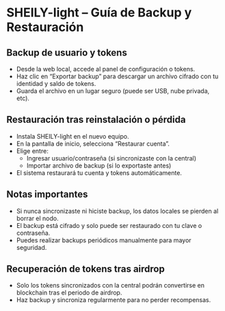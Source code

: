 # SHEILY-light – Guía de Backup y Restauración

## Backup de usuario y tokens
- Desde la web local, accede al panel de configuración o tokens.
- Haz clic en “Exportar backup” para descargar un archivo cifrado con tu identidad y saldo de tokens.
- Guarda el archivo en un lugar seguro (puede ser USB, nube privada, etc).

## Restauración tras reinstalación o pérdida
- Instala SHEILY-light en el nuevo equipo.
- En la pantalla de inicio, selecciona “Restaurar cuenta”.
- Elige entre:
  - Ingresar usuario/contraseña (si sincronizaste con la central)
  - Importar archivo de backup (si lo exportaste antes)
- El sistema restaurará tu cuenta y tokens automáticamente.

## Notas importantes
- Si nunca sincronizaste ni hiciste backup, los datos locales se pierden al borrar el nodo.
- El backup está cifrado y solo puede ser restaurado con tu clave o contraseña.
- Puedes realizar backups periódicos manualmente para mayor seguridad.

## Recuperación de tokens tras airdrop
- Solo los tokens sincronizados con la central podrán convertirse en blockchain tras el periodo de airdrop.
- Haz backup y sincroniza regularmente para no perder recompensas.
